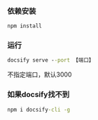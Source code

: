 ### 依赖安装
```cmd
npm install
```

### 运行
```cmd
docsify serve --port 【端口】
```
不指定端口，默认3000

### 如果docsify找不到
```cmd
npm i docsify-cli -g
```